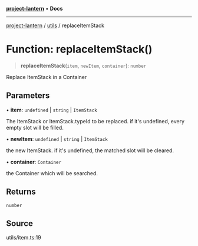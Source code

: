 [**project-lantern**](../../../README.md) • **Docs**

***

[project-lantern](../../../globals.md) / [utils](../README.md) / replaceItemStack

# Function: replaceItemStack()

> **replaceItemStack**(`item`, `newItem`, `container`): `number`

Replace ItemStack in a Container

## Parameters

• **item**: `undefined` \| `string` \| `ItemStack`

The ItemStack or ItemStack.typeId to be replaced.
if it's undefined, every empty slot will be filled.

• **newItem**: `undefined` \| `string` \| `ItemStack`

the new ItemStack.
if it's undefined, the matched slot will be cleared.

• **container**: `Container`

the Container which will be searched.

## Returns

`number`

## Source

utils/item.ts:19
